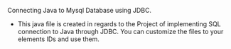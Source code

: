 Connecting Java to Mysql Database using JDBC. 
- This java file is created in regards to the Project of implementing SQL connection to Java through JDBC. You can customize the files to your elements IDs and use them.
